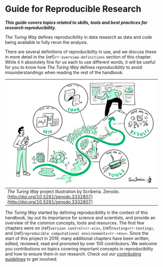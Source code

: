 # Guide for Reproducible Research

***This guide covers topics related to skills, tools and best practices for research reproducibility.***

_The Turing Way_ defines reproducibility in data research as data and code being available to fully rerun the analysis.

There are several definitions of reproducibility in use, and we discuss these in more detail in the {ref}`rr-overview-definitions` section of this chapter.
While it it absolutely fine for us each to use different words, it will be useful for you to know how _The Turing Way_ defines *reproducibility* to avoid misunderstandings when reading the rest of the handbook.

| ![A person showing another person what steps to take to make your data research reproducible](../figures/reproducibility.jpg) |
| ---------------|
| _The Turing Way_ project illustration by Scriberia. Zenodo. [http://doi.org/10.5281/zenodo.3332807](http://doi.org/10.5281/zenodo.3332807) |

_The Turing Way_ started by defining reproducibility in the context of this handbook, lay out its importance for science and scientists, and provide an overview of the common concepts, tools and resources.
The first few chapters were on {ref}`version control<rr-vcs>`, {ref}`testing<rr-testing>`, and {ref}`reproducible computational environments<rr-renv>`.
Since the start of this project in 2019, many additional chapters have been written, edited, reviewed, read and promoted by over 100 contributors.
We welcome you contributions on topics covering important concepts in reproducibility and how to ensure them in our research.
Check out our [contributing guidelines](https://github.com/alan-turing-institute/the-turing-way/blob/master/CONTRIBUTING.md) to get involved.